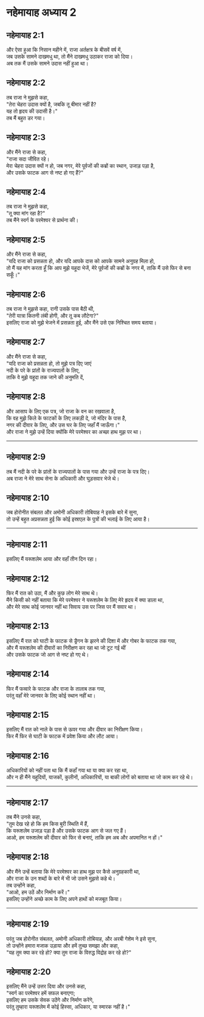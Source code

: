 # नहेमायाह अध्याय 2

## नहेमायाह 2:1

और ऐसा हुआ कि निसान महीने में, राजा अर्तक्षत्र के बीसवें वर्ष में,  
जब उसके सामने दाखमधु था, तो मैंने दाखमधु उठाकर राजा को दिया।  
अब तक मैं उसके सामने उदास नहीं हुआ था।

## नहेमायाह 2:2

तब राजा ने मुझसे कहा,  
"तेरा चेहरा उदास क्यों है, जबकि तू बीमार नहीं है?  
यह तो हृदय की उदासी है।"  
तब मैं बहुत डर गया।

## नहेमायाह 2:3

और मैंने राजा से कहा,  
"राजा सदा जीवित रहे।  
मेरा चेहरा उदास क्यों न हो, जब नगर, मेरे पूर्वजों की कब्रों का स्थान, उजाड़ पड़ा है,  
और उसके फाटक आग से नष्ट हो गए हैं?"

## नहेमायाह 2:4

तब राजा ने मुझसे कहा,  
"तू क्या मांग रहा है?"  
तब मैंने स्वर्ग के परमेश्वर से प्रार्थना की।

## नहेमायाह 2:5

और मैंने राजा से कहा,  
"यदि राजा को प्रसन्नता हो, और यदि आपके दास को आपके सामने अनुग्रह मिला हो,  
तो मैं यह मांग करता हूँ कि आप मुझे यहूदा भेजें, मेरे पूर्वजों की कब्रों के नगर में, ताकि मैं उसे फिर से बना सकूँ।"

## नहेमायाह 2:6

तब राजा ने मुझसे कहा, रानी उसके पास बैठी थी,  
"तेरी यात्रा कितनी लंबी होगी, और तू कब लौटेगा?"  
इसलिए राजा को मुझे भेजने में प्रसन्नता हुई, और मैंने उसे एक निश्चित समय बताया।

## नहेमायाह 2:7

और मैंने राजा से कहा,  
"यदि राजा को प्रसन्नता हो, तो मुझे पत्र दिए जाएं  
नदी के परे के प्रांतों के राज्यपालों के लिए,  
ताकि वे मुझे यहूदा तक जाने की अनुमति दें,

## नहेमायाह 2:8

और आसाप के लिए एक पत्र, जो राजा के वन का रखवाला है,  
कि वह मुझे किले के फाटकों के लिए लकड़ी दे, जो मंदिर के पास है,  
नगर की दीवार के लिए, और उस घर के लिए जहाँ मैं जाऊँगा।"  
और राजा ने मुझे उन्हें दिया क्योंकि मेरे परमेश्वर का अच्छा हाथ मुझ पर था।

---

## नहेमायाह 2:9

तब मैं नदी के परे के प्रांतों के राज्यपालों के पास गया और उन्हें राजा के पत्र दिए।  
अब राजा ने मेरे साथ सेना के अधिकारी और घुड़सवार भेजे थे।

## नहेमायाह 2:10

जब होरोनीत संबलत और अमोनी अधिकारी तोबियाह ने इसके बारे में सुना,  
तो उन्हें बहुत अप्रसन्नता हुई कि कोई इस्राएल के पुत्रों की भलाई के लिए आया है।

---

## नहेमायाह 2:11

इसलिए मैं यरूशलेम आया और वहाँ तीन दिन रहा।

## नहेमायाह 2:12

फिर मैं रात को उठा, मैं और कुछ लोग मेरे साथ थे।  
मैंने किसी को नहीं बताया कि मेरे परमेश्वर ने यरूशलेम के लिए मेरे हृदय में क्या डाला था,  
और मेरे साथ कोई जानवर नहीं था सिवाय उस पर जिस पर मैं सवार था।

## नहेमायाह 2:13

इसलिए मैं रात को घाटी के फाटक से ड्रैगन के झरने की दिशा में और गोबर के फाटक तक गया,  
और मैं यरूशलेम की दीवारों का निरीक्षण कर रहा था जो टूट गई थीं  
और उसके फाटक जो आग से नष्ट हो गए थे।

## नहेमायाह 2:14

फिर मैं फव्वारे के फाटक और राजा के तालाब तक गया,  
परंतु वहाँ मेरे जानवर के लिए कोई स्थान नहीं था।

## नहेमायाह 2:15

इसलिए मैं रात को नाले के पास से ऊपर गया और दीवार का निरीक्षण किया।  
फिर मैं फिर से घाटी के फाटक में प्रवेश किया और लौट आया।

## नहेमायाह 2:16

अधिकारियों को नहीं पता था कि मैं कहाँ गया था या क्या कर रहा था,  
और न ही मैंने यहूदियों, याजकों, कुलीनों, अधिकारियों, या बाकी लोगों को बताया था जो काम कर रहे थे।

---

## नहेमायाह 2:17

तब मैंने उनसे कहा,  
"तुम देख रहे हो कि हम किस बुरी स्थिति में हैं,  
कि यरूशलेम उजाड़ पड़ा है और उसके फाटक आग से जल गए हैं।  
आओ, हम यरूशलेम की दीवार को फिर से बनाएं, ताकि हम अब और अपमानित न हों।"

## नहेमायाह 2:18

और मैंने उन्हें बताया कि मेरे परमेश्वर का हाथ मुझ पर कैसे अनुग्रहकारी था,  
और राजा के उन शब्दों के बारे में भी जो उसने मुझसे कहे थे।  
तब उन्होंने कहा,  
"आओ, हम उठें और निर्माण करें।"  
इसलिए उन्होंने अच्छे काम के लिए अपने हाथों को मजबूत किया।

---

## नहेमायाह 2:19

परंतु जब होरोनीत संबलत, अमोनी अधिकारी तोबियाह, और अरबी गेशेम ने इसे सुना,  
तो उन्होंने हमारा मजाक उड़ाया और हमें तुच्छ समझा और कहा,  
"यह तुम क्या कर रहे हो? क्या तुम राजा के विरुद्ध विद्रोह कर रहे हो?"

## नहेमायाह 2:20

इसलिए मैंने उन्हें उत्तर दिया और उनसे कहा,  
"स्वर्ग का परमेश्वर हमें सफल बनाएगा;  
इसलिए हम उसके सेवक उठेंगे और निर्माण करेंगे,  
परंतु तुम्हारा यरूशलेम में कोई हिस्सा, अधिकार, या स्मारक नहीं है।"
